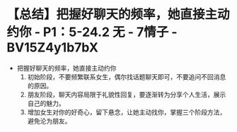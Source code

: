 # 【总结】把握好聊天的频率，她直接主动约你 - P1：5-24.2 无 - 7情子 - BV15Z4y1b7bX

-   把握好聊天的频率，她直接主动约你
    1.  初始阶段，不要频繁联系女生，偶尔找话题聊天即可，不要追问不回消息的原因。
    2.  朋友阶段，聊天内容局限于礼貌性回复，要逐渐转为分享个人生活，展示自己的魅力。
    3.  增加女生对你的好奇心，留下悬念，让她主动找你，掌握三个阶段方法，避免沦为朋友。